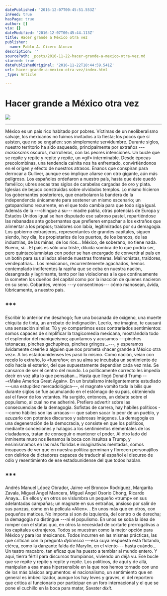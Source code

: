 ```yaml
---
datePublished: '2016-12-07T00:45:51.553Z'
inFeed: true
hasPage: true
author: []
via: {}
dateModified: '2016-12-07T00:45:44.113Z'
title: Hacer grande a México otra vez
publisher:
  name: Pablo A. Cicero Alonzo
description: ''
sourcePath: _posts/2016-11-22-hacer-grande-a-mexico-otra-vez.md
starred: true
datePublishedOriginal: '2016-11-22T18:44:59.541Z'
url: hacer-grande-a-mexico-otra-vez/index.html
_type: Article

---
```

# Hacer grande a México otra vez
![](https://the-grid-user-content.s3-us-west-2.amazonaws.com/3d7944b9-aa1d-4e6e-8eba-4ddcbaf26c71.jpg)

---

México es un país rico habitado por pobres. Víctimas de un neoliberalismo salvaje, los mexicanos no fuimos invitados a la fiesta; los pocos que sí asisten, que no se engañen: son simplemente servidumbre. Durante siglos, nuestro territorio ha sido saqueado, principalmente por extraños ---_masiosares_ oscuros, marrulleros, con las peores intenciones. Un bucle que se repite y repite y repite y repite, un «gif» interminable. Desde épocas precolombinas, una tendencia cainita nos ha enfrentado, convirtiéndonos en el origen y efecto de nuestros atrasos. Enanos que conspiran para derrocar a Gulliver, aunque eso implique aliarse con otro gigante, aún más peligroso. Los españoles ordeñaron a nuestro país, hasta que éste quedó famélico; ubres secas tras siglos de carabelas cargadas de oro y plata. Iglesias de bejuco construidas sobre olvidados templos. Lo mismo hicieron los gobernantes posteriores, que enarbolaron la bandera de la independencia únicamente para sostener un mismo escenario; un gatopardismo recurrente, en el que todo cambia para que todo siga igual. Además de la ---chingue a su--- madre patria, otras potencias de Europa y Estados Unidos igual se han disputado ese sabroso pastel, repartiéndose las rebanadas ante gobernantes que prefieren empachar a los extraños que alimentar a los propios; traidores con labia, legitimizados por su demagogia. Los gobierno extranjeros, representantes de grandes capitales, siguen siendo, hoy día, los propietarios de los puertos, de los bancos, de las industrias, de las minas, de los ríos... México, de soberano, no tiene nada. Bueno, sí... El país es sólo una triste, diluida sombra de lo que podría ser, pero quintacolumnistas con poder se han encargado de convertir al país en un botín para sus aliados allende nuestras fronteras. Malinchistas, traidores, vendepatrias... Los mexicanos, recurrentemente agachados, hemos contemplado indiferentes la rapiña que se ceba en nuestra nación, desangrada y lagrimante, tanto por las violaciones a la que continuamente la someten los dueños del capital como por la inacción de quienes nacieron en su seno. Cobardes, vemos ---y consentimos--- cómo manosean, ávida, lúbricamente, a nuestro país. 

## \*\*\*

Escribir lo anterior me desahogó; fue una bocanada de oxígeno, una muerte chiquita de tinta, un arrebato de indignación. Leerlo, me imagino, te causará una sensación similar. Tú y yo compartimos esos contrariados sentimientos: somos capaces de simplificar la tragicomedia mexicana, mostrándola todo el esplendor del maniqueísmo; apuntamos y acusamos ---pinches totonacas, pinches gachupines, pinches gringos...---, y esperamos ávidamente creerle a alguien que nos prometa «hacer grande a México otra vez». A los estadounidenses les pasó lo mismo. Como nación, veían con recelo lo extraño, lo «fuereño»; en su alma se incubaba un sentimiento de odio hacia el exterior, del que supuestamente dependían cada vez más. Se cansaron de ser el centro del mundo. Lo políticamente correcto les impedía decir en voz alta lo que pensaban... Hasta que llegó Donald Trump ---«Make America Great Again». En un brutalismo inteligentemente estudiado ---una estupidez mercadológica---, el magnate vomitó toda la bilis que durante siglos se fue acumulando en el estómago de su país, obteniendo así el favor de los votantes. Ha surgido, entonces, un debate sobre el populismo, al cual no me adheriré. Prefiero advertir sobre las consecuencias de la demagogia. Sofistas de carrera, hay hábiles políticos ---como hábiles son las urracas--- que saben sacar lo peor de un pueblo, y azuzarlo con potentes discursos y sabrosas imágenes. La demagogia es una degeneración de la democracia, y consiste en que los políticos, mediante concesiones y halagos a los sentimientos elementales de los ciudadanos, tratan de conseguir o mantener el poder. Al otro lado del inminente muro nos llenamos la boca con insultos a Trump, y ensimismamos en las más floridas e imaginativas mentadas, somos incapaces de ver que en nuestra política germinan y florecen personajillos con delirios de dictadores capaces de traducir al español el discurso de odio y resentimiento de ese estadounidense del que todos hablan. 

## \*\*\*

Andrés Manuel López Obrador, Jaime «el Bronco» Rodríguez, Margarita Zavala, Miguel Ángel Mancera, Miguel Ángel Osorio Chong, Ricardo Anaya... En ellos y en otros se vislumbra un pequeño «trump» en sus adelantadas campañas; un magnate en sus entrañas, ansioso por salir de sus panzas, como en la película «Alien». . En unos más que en otros, con pequeños matices. No importa si son de izquierda, del centro o de derecha; la demagogia no distingue ---ni el populismo. En unos se soba la idea de romper con el status quo, en otros la necesidad de cortarle prerrogativas a los capitales extranjeros. Todos se muestran como la mejor opción para México y para los mexicanos. Todos incurren en las mismas prácticas, las que critican con la pregunta _dylinesca_ ---esa cuya respuesta está flotando, etérea, como la danzante falda de Marylin, en el viento--- hasta cuándo... Un teatro macabro, tan eficaz que ha puesto a temblar al mundo entero. Y aquí, tierra fértil para discursos trumpianos, viviendo un déjà vu. Ese bucle que se repite y repite y repite y repite. Los políticos, de aquí y de allá, manipulan a esa masa hipersensible en la que nos hemos tornado con uno de los más básicos argumentos: el nacionalismo, un sentimiento que en general es imbecilizador, aunque los hay leves y graves, el del reportero que critica al funcionario por participar en un foro internacional y el que se pone el cuchillo en la boca para matar, Savater _dixit_.